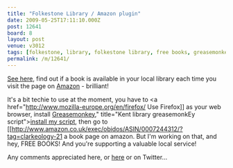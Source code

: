 ```yaml
---
title: "Folkestone Library / Amazon plugin"
date: 2009-05-25T17:11:10.000Z
post: 12641
board: 8
layout: post
venue: v3012
tags: [folkestone, library, folkestone library, free books, greasemonkey, javascript, json]
permalink: /m/12641/
---
```

<a href="http://www.clarkeology.com/m/12639/Kent+libraries+Amazon+Firefox+Greasemonkey+mashup" title="Amazon Firefox library mash up">See here</a>, find out if a book is available in your local library each time you visit the page on <a href="http://www.amazon.co.uk">Amazon</a> - brilliant!

It's a bit techie to use at the moment, you have to <a href="http://www.mozilla-europe.org/en/firefox/ Use Firefox]] as your web browser, install <a href="https://addons.mozilla.org/en-US/firefox/addon/748">Greasemonkey</a>," title="Kent library greasemonkEy script"><a href="http://www.clarkeology.com/widgets/amazon_kent_library_search.user.js">install my script</a>, then go to [[http://www.amazon.co.uk/exec/obidos/ASIN/0007244312/?tag=clarkeology-21 a book page on amazon</a>. But I'm working on that, and hey, FREE BOOKS! And you're supporting a valuable local service!

Any comments appreciated here, or <a href="http://www.clarkeology.com/m/12639/Kent+libraries+Amazon+Firefox+Greasemonkey+mashup"> here</a> or on Twitter...

